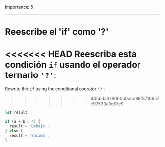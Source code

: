 importance: 5

---

# Reescribe el 'if' como '?'

<<<<<<< HEAD
Reescriba esta condición `if` usando el operador ternario `'?'`:
=======
Rewrite this `if` using the conditional operator `'?'`:
>>>>>>> 445bda39806050acd96f87166a7c97533a0c67e9

```js
let result;

if (a + b < 4) {
  result = 'Debajo';
} else {
  result = 'Encima';
}
```
